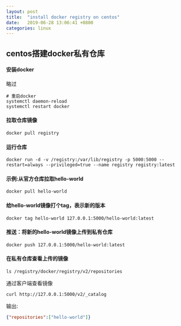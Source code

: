 ```yaml
---
layout: post
title:  "install docker registry on centos"
date:   2019-06-28 13:06:41 +0800
categories: linux
---
```


## centos搭建docker私有仓库


#### 安装docker

略过
```shell
# 重启docker
systemctl daemon-reload
systemctl restart docker
```

#### 拉取仓库镜像
```shell
docker pull registry 
```
#### 运行仓库
```shell
docker run -d -v /registry:/var/lib/registry -p 5000:5000 --restart=always --privileged=true --name registry registry:latest 
```

#### 示例:从官方仓库拉取hello-world
```shell
docker pull hello-world
```

#### 给hello-world镜像打个tag，表示新的版本
```shell
docker tag hello-world 127.0.0.1:5000/hello-world:latest 
```

#### 推送：将新的hello-world镜像上传到私有仓库
```shell
docker push 127.0.0.1:5000/hello-world:latest
```

#### 在私有仓库查看上传的镜像
```shell
ls /registry/docker/registry/v2/repositories
```

通过客户端查看镜像
```shell
curl http://127.0.0.1:5000/v2/_catalog
```

输出:
```json
{"repositories":["hello-world"]}
```